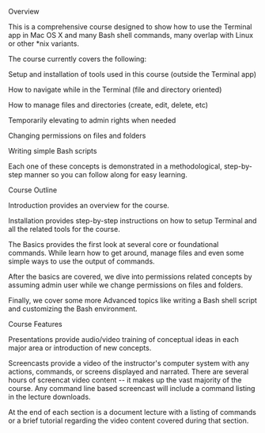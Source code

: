 Overview

This is a comprehensive course designed to show how to use the Terminal app in Mac OS X and many Bash shell commands, many overlap with Linux or other \*nix variants.

The course currently covers the following:

Setup and installation of tools used in this course (outside the Terminal app)

How to navigate while in the Terminal (file and directory oriented)

How to manage files and directories (create, edit, delete, etc)

Temporarily elevating to admin rights when needed

Changing permissions on files and folders

Writing simple Bash scripts

Each one of these concepts is demonstrated in a methodological, step-by-step manner so you can follow along for easy learning.

Course Outline

Introduction provides an overview for the course.

Installation provides step-by-step instructions on how to setup Terminal and all the related tools for the course.

The Basics provides the first look at several core or foundational commands. While learn how to get around, manage files and even some simple ways to use the output of commands.

After the basics are covered, we dive into permissions related concepts by assuming admin user while we change permissions on files and folders.

Finally, we cover some more Advanced topics like writing a Bash shell script and customizing the Bash environment.

Course Features

Presentations provide audio/video training of conceptual ideas in each major area or introduction of new concepts.

Screencasts provide a video of the instructor's computer system with any actions, commands, or screens displayed and narrated. There are several hours of screencat video content -- it makes up the vast majority of the course. Any command line based screencast will include a command listing in the lecture downloads.

At the end of each section is a document lecture with a listing of commands or a brief tutorial regarding the video content covered during that section.
